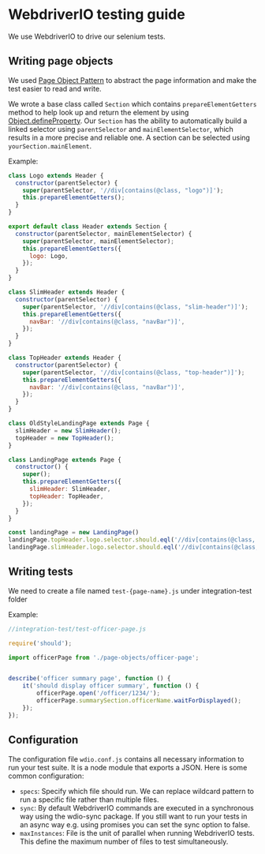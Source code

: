 # WebdriverIO testing guide

We use WebdriverIO to drive our selenium tests.

## Writing page objects

We used [Page Object Pattern](http://webdriver.io/guide/testrunner/pageobjects.html#description) to abstract the page 
information and make the test easier to read and write.

We wrote a base class called `Section` which contains `prepareElementGetters` method to help look up and return the 
element by using 
[Object.defineProperty](https://developer.mozilla.org/en/docs/Web/JavaScript/Reference/Global_Objects/Object/defineProperty).
Our `Section` has the ability to automatically build a linked selector using `parentSelector` and `mainElementSelector`, 
which results in a more precise and reliable one. A section can be selected using `yourSection.mainElement`.

Example:
```javascript
class Logo extends Header {
  constructor(parentSelector) {
    super(parentSelector, '//div[contains(@class, "logo")]');
    this.prepareElementGetters();
  }
}

export default class Header extends Section {
  constructor(parentSelector, mainElementSelector) {
    super(parentSelector, mainElementSelector);
    this.prepareElementGetters({
      logo: Logo,
    });
  }
}

class SlimHeader extends Header {
  constructor(parentSelector) {
    super(parentSelector, '//div[contains(@class, "slim-header")]');
    this.prepareElementGetters({
      navBar: '//div[contains(@class, "navBar")]',
    });
  }
}

class TopHeader extends Header {
  constructor(parentSelector) {
    super(parentSelector, '//div[contains(@class, "top-header")]');
    this.prepareElementGetters({
      navBar: '//div[contains(@class, "navBar")]',
    });
  }
}

class OldStyleLandingPage extends Page {
  slimHeader = new SlimHeader();
  topHeader = new TopHeader();
}

class LandingPage extends Page {
  constructor() {
    super();
    this.prepareElementGetters({
      slimHeader: SlimHeader,
      topHeader: TopHeader,
    });
  }
}

const landingPage = new LandingPage()
landingPage.topHeader.logo.selector.should.eql('//div[contains(@class, "top-header")]//div[contains(@class, "logo")]')
landingPage.slimHeader.logo.selector.should.eql('//div[contains(@class, "slim-header")]//div[contains(@class, "logo")]')

```

## Writing tests

We need to create a file named `test-{page-name}.js` under integration-test folder

Example:
```javascript
//integration-test/test-officer-page.js

require('should');

import officerPage from './page-objects/officer-page';


describe('officer summary page', function () {
    it('should display officer summary', function () {
        officerPage.open('/officer/1234/');
        officerPage.summarySection.officerName.waitForDisplayed();
    });
});

```

## Configuration

The configuration file `wdio.conf.js` contains all necessary information to run your test suite. It is a node module that exports a JSON. Here is some common configuration:

- `specs`: Specify which file should run. We can replace wildcard pattern to run a specific file rather than multiple files.
- `sync`: By default WebdriverIO commands are executed in a synchronous way using the wdio-sync package. If you still want to run your tests in an async way e.g. using promises you can set the sync option to false.
- `maxInstances`: File is the unit of parallel when running WebdriverIO tests. This define the maximum number of files to test simultaneously.
